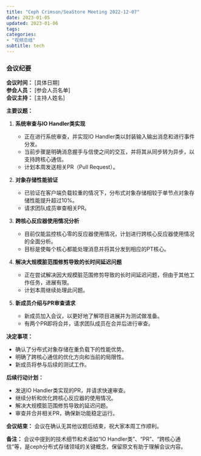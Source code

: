 ```yaml
---
title: "Ceph Crimson/SeaStore Meeting 2022-12-07"
date: 2023-01-05
updated: 2023-01-06
tags:
categories:
- "视频总结"
subtitle: tech
---
```



### 会议纪要

**会议时间：** [具体日期]  
**参会人员：** [参会人员名单]  
**会议主持：** [主持人姓名]  

**主要议题：**
1. **系统审查与IO Handler类实现**
   - 正在进行系统审查，并实现IO Handler类以封装输入输出消息和进行事件分发。
   - 当前步骤是明确消息握手与信使之间的交互，并将其从同步转为异步，以支持跨核心通信。
   - 计划本周发送相关PR（Pull Request）。

2. **对象存储性能验证**
   - 已验证在客户端负载较重的情况下，分布式对象存储相较于单节点对象存储性能提升超过10%。
   - 请求团队成员审查相关PR。

3. **跨核心反应器使用情况分析**
   - 目前仅能监控核心零的反应器使用情况，计划进行跨核心反应器使用情况的全面分析。
   - 目标是使每个核心都能处理消息并将其分发到相应的PT核心。

4. **解决大规模脏范围修剪导致的长时间延迟问题**
   - 正在尝试解决因大规模脏范围修剪导致的长时间延迟问题，但由于其他工作任务，进展有限。
   - 计划本周继续处理此问题。

5. **新成员介绍与PR审查请求**
   - 新成员加入会议，以更好地了解项目进展并为测试做准备。
   - 有两个PR即将合并，请求团队成员在合并后进行审查。

**决定事项：**
- 确认了分布式对象存储在重负载下的性能优势。
- 明确了跨核心通信的优化方向和当前的局限性。
- 新成员将参与后续的测试工作。

**后续行动计划：**
- 发送IO Handler类实现的PR，并请求快速审查。
- 继续分析和优化跨核心反应器的使用情况。
- 解决大规模脏范围修剪导致的延迟问题。
- 审查并合并相关PR，确保新功能稳定运行。

**会议结束：** 会议在确认无其他议题后结束，祝大家本周工作顺利。

**备注：** 会议中提到的技术细节和术语如“IO Handler类”、“PR”、“跨核心通信”等，是ceph分布式存储领域的关键概念，保留原文有助于理解会议内容。